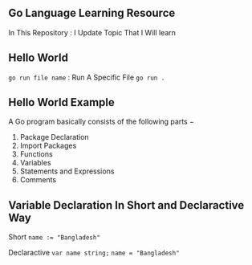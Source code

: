 ## Go Language Learning Resource 
<p> In This Repository : I Update Topic That I Will learn </p>

## Hello World  
 `go run file name`  : Run A Specific File
 `go run .`

 ## Hello World Example
A Go program basically consists of the following parts −

1) Package Declaration
2) Import Packages
3) Functions
4) Variables
5) Statements and Expressions
6) Comments

## Variable Declaration In Short and Declaractive Way

Short `name := "Bangladesh"`

Declaractive `var name string;`
`name = "Bangladesh"`